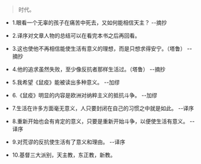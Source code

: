 >时代。

- 1.眼看一个无辜的孩子在痛苦中死去，又如何能相信天主？ --摘抄

- 2.译序对文章人物的总结可以在看完本书之后再回看。

- 3.这也使他不再相信能使生活有意义的理想，而是只想求得安宁。（塔鲁） --摘抄

- 4.他的追求虽然失败，至少像反抗者那样生活过。（塔鲁） --摘抄

- 5.我希望《鼠疫》能被读出多种意义。 --加缪

- 6.《鼠疫》明显的内容是欧洲对纳粹主义的抵抗斗争。 --加缪

- 7.生活在许多方面毫无意义，人只要封闭在自己的习惯之中就是如此。 --译序

- 8.重新开始也会有肯定的意义，只要是重新开始斗争，以便使生活有意义。 --译序

- 9.对荒谬的反抗使生活有了意义和理由。 --译序

- 10.基督三大派别，天主教，东正教，新教。
